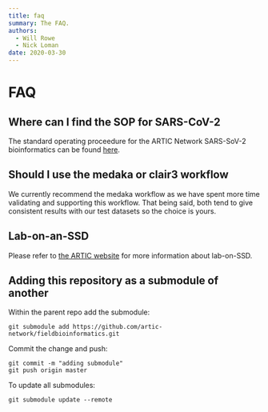 ```yaml
---
title: faq
summary: The FAQ.
authors:
  - Will Rowe
  - Nick Loman
date: 2020-03-30
---
```


# FAQ

## Where can I find the SOP for SARS-CoV-2

The standard operating proceedure for the ARTIC Network SARS-SoV-2 bioinformatics can be found [here](https://artic.network/ncov-2019/ncov2019-bioinformatics-sop.html).

## Should I use the medaka or clair3 workflow

We currently recommend the medaka workflow as we have spent more time validating and supporting this workflow. That being said, both tend to give consistent results with our test datasets so the choice is yours.

## Lab-on-an-SSD

Please refer to [the ARTIC website](https://artic.network/lab-on-an-SSD) for more information about lab-on-SSD.

## Adding this repository as a submodule of another

Within the parent repo add the submodule:

```
git submodule add https://github.com/artic-network/fieldbioinformatics.git
```

Commit the change and push:

```
git commit -m "adding submodule"
git push origin master
```

To update all submodules:

```
git submodule update --remote
```
